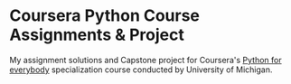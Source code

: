 # Coursera Python Course Assignments & Project
My assignment solutions and Capstone project for Coursera's [Python for everybody](https://www.coursera.org/specializations/python) specialization course conducted by University of Michigan.
